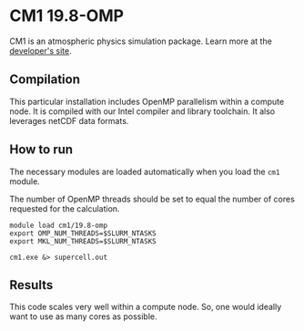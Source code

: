 # CM1 19.8-OMP

CM1 is an atmospheric physics simulation package. Learn more at the [developer's
site](http://www2.mmm.ucar.edu/people/bryan/cm1/). 

## Compilation

This particular installation includes OpenMP parallelism within a compute node. It is compiled with
our Intel compiler and library toolchain. It also leverages netCDF data formats. 

## How to run

The necessary modules are loaded automatically when you load the `cm1` module.

The number of OpenMP threads should be set to equal the number of cores requested for the calculation.

```
module load cm1/19.8-omp
export OMP_NUM_THREADS=$SLURM_NTASKS
export MKL_NUM_THREADS=$SLURM_NTASKS

cm1.exe &> supercell.out
```

## Results

This code scales very well within a compute node. So, one would ideally want to use as many cores as possible.

